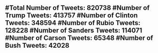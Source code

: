 #Total Number of Tweets: 820738 
#Number of Trump Tweets: 413757
#Number of Clinton Tweets: 348594
#Number of Rubio Tweets: 128228
#Number of Sanders Tweets: 114071
#Number of Carson Tweets: 65348
#Number of Bush Tweets: 42028
---
